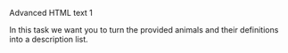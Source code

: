 Advanced HTML text 1

In this task we want you to turn the provided animals and their definitions into a description list.
